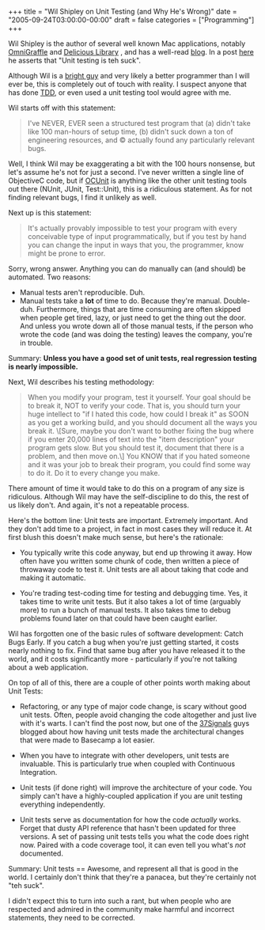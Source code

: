 +++
title = "Wil Shipley on Unit Testing (and Why He's Wrong)"
date = "2005-09-24T03:00:00-00:00"
draft = false
categories = ["Programming"]
+++

Wil Shipley is the author of several well known Mac applications,
notably
[OmniGraffle](http://www.omnigroup.com/applications/omnigraffle/) and
[Delicious Library](http://www.delicious-monster.com/) , and has a
well-read [blog](http://wilshipley.com/blog/). In a post
[here](http://wilshipley.com/blog/2005/09/unit-testing-is-teh-suck-urr.html)
he asserts that "Unit testing is teh suck".

Although Wil is a [bright
guy](http://www.drunkenblog.com/drunkenblog-archives/000581.html) and
very likely a better programmer than I will ever be, this is completely
out of touch with reality. I suspect anyone that has done
[TDD](http://en.wikipedia.org/wiki/Test_driven_development), or even
used a unit testing tool would agree with me.

Wil starts off with this statement:

<blockquote>
I've NEVER, EVER seen a structured test program that (a) didn't take
like 100 man-hours of setup time, (b) didn't suck down a ton of
engineering resources, and © actually found any particularly relevant
bugs. </blockquote>

Well, I think Wil may be exaggerating a bit with the 100 hours nonsense,
but let's assume he's not for just a second. I've never written a single
line of ObjectiveC code, but if
[OCUnit](http://developer.apple.com/tools/unittest.html) is anything
like the other unit testing tools out there (NUnit, JUnit, Test::Unit),
this is a ridiculous statement. As for not finding relevant bugs, I find
it unlikely as well.

Next up is this statement:

<blockquote>
It's actually provably impossible to test your program with every
conceivable type of input programmatically, but if you test by hand you
can change the input in ways that you, the programmer, know might be
prone to error. </blockquote> Sorry, wrong answer. Anything you can do
manually can (and should) be automated. Two reasons:

-   Manual tests aren't reproducible. Duh.
-   Manual tests take a **lot** of time to do. Because they're manual.
    Double-duh. Furthermore, things that are time consuming are often
    skipped when people get tired, lazy, or just need to get the thing
    out the door. And unless you wrote down all of those manual tests,
    if the person who wrote the code (and was doing the testing) leaves
    the company, you're in trouble.

Summary: **Unless you have a good set of unit tests, real regression
testing is nearly impossible.**

Next, Wil describes his testing methodology:

<blockquote>
When you modify your program, test it yourself. Your goal should be to
break it, NOT to verify your code. That is, you should turn your huge
intellect to "if I hated this code, how could I break it" as SOON as you
get a working build, and you should document all the ways you break it.
\[Sure, maybe you don't want to bother fixing the bug where if you enter
20,000 lines of text into the "item description" your program gets slow.
But you should test it, document that there is a problem, and then move
on.\] You KNOW that if you hated someone and it was your job to break
their program, you could find some way to do it. Do it to every change
you make. </blockquote>

There amount of time it would take to do this on a program of any size
is ridiculous. Although Wil may have the self-discipline to do this, the
rest of us likely don't. And again, it's not a repeatable process.

Here's the bottom line: Unit tests are important. Extremely important.
And they don't add time to a project, in fact in most cases they will
reduce it. At first blush this doesn't make much sense, but here's the
rationale:

-   You typically write this code anyway, but end up throwing it away.
    How often have you written some chunk of code, then written a piece
    of throwaway code to test it. Unit tests are all about taking that
    code and making it automatic.

<!-- -->

-   You're trading test-coding time for testing and debugging time. Yes,
    it takes time to write unit tests. But it also takes a lot of time
    (arguably more) to run a bunch of manual tests. It also takes time
    to debug problems found later on that could have been
    caught earlier.

Wil has forgotten one of the basic rules of software development: Catch
Bugs Early. If you catch a bug when you're just getting started, it
costs nearly nothing to fix. Find that same bug after you have released
it to the world, and it costs significantly more - particularly if
you're not talking about a web application.

On top of all of this, there are a couple of other points worth making
about Unit Tests:

-   Refactoring, or any type of major code change, is scary without good
    unit tests. Often, people avoid changing the code altogether and
    just live with it's warts. I can't find the post now, but one of the
    [37Signals](http://www.37Signals.com) guys blogged about how having
    unit tests made the architectural changes that were made to Basecamp
    a lot easier.

<!-- -->

-   When you have to integrate with other developers, unit tests
    are invaluable. This is particularly true when coupled with
    Continuous Integration.

<!-- -->

-   Unit tests (if done right) will improve the architecture of
    your code. You simply can't have a highly-coupled application if you
    are unit testing everything independently.

<!-- -->

-   Unit tests serve as documentation for how the code
    <em>actually</em> works. Forget that dusty API reference that hasn't
    been updated for three versions. A set of passing unit tests tells
    you what the code does right now. Paired with a code coverage tool,
    it can even tell you what's <em>not</em> documented.

Summary: Unit tests == Awesome, and represent all that is good in the
world. I certainly don't think that they're a panacea, but they're
certainly not "teh suck".

I didn't expect this to turn into such a rant, but when people who are
respected and admired in the community make harmful and incorrect
statements, they need to be corrected.

